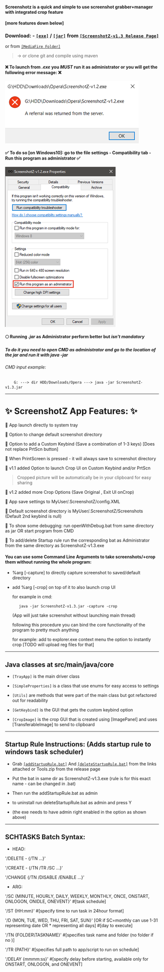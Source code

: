 #### Screenshotz is a quick and simple to use screenshot grabber+manager with integrated crop feature 
####  [more features down below]
### Download: - [`[exe]`](https://github.com/Araxeus/ScreenshotZ/releases/download/v1.3/ScreenshotZ-v1.3.exe) / [`[jar]`](https://github.com/Araxeus/ScreenshotZ/releases/download/v1.3/ScreenshotZ-v1.3.jar) from [`[ScreenshotZ-v1.3 Release Page]`](https://github.com/Araxeus/ScreenshotZ/releases/tag/v1.3) 
or from [`[MediaFire Folder]`](https://app.mediafire.com/jl4bs2jieb8c2)

> -> or clone git and compile using maven

#### :x: To launch from _.exe_ you _MUST_ run it as administrator or you will get the following error message: :x:

![alt text](https://github.com/Araxeus/ScreenshotZ/blob/master/resources/NoAdminRights.png?raw=true)

#### :white_check_mark: To do so [on Windows10]: go to the file settings - Compatibility tab - Run this program as administrator :white_check_mark:

![alt text](https://github.com/Araxeus/ScreenshotZ/blob/master/resources/RunAsAdmin.png?raw=true)

#### :full_moon: Running _.jar_ as Administrator perform better but _isn't mandatory_

##### To do it you need to open CMD as administrator and go to the location of the jar and run it with java -jar

###### CMD input example:

        G: ---> dir HDD/Downloads/Opera ---> java -jar ScreenshotZ-v1.3.jar

---

# :sparkles: ScreenshotZ App Features: :sparkles:

:small_orange_diamond:   App launch directly to system tray

:small_orange_diamond:   Option to change default screenshot directory

:small_orange_diamond:  Option to add a Custom Keybind (Save a combination of 1-3 keys) [Does not replace PrtScn button]

:small_orange_diamond:   When PrintScreen is pressed - it will always save to screenshot directory

:small_orange_diamond:   v1.1 added Option to launch Crop UI on Custom Keybind and/or PrtScn

> Cropped picture will be automatically be in your clipboard for easy sharing

:small_orange_diamond:   v1.2 added more Crop Options (Save Original , Exit UI onCrop)

:small_orange_diamond:   App save settings to MyUser/.ScreenshotZ/config.XML

:small_orange_diamond:   Default screenshot directory is MyUser/.ScreenshotZ/Screenshots (Default 2nd keybind is null)

:small_orange_diamond:   To show some debugging: run openWithDebug.bat from same directory as jar OR start program from CMD

:small_orange_diamond:   To add/delete Startup rule run the corresponding bat as Administrator from the same directory as ScreenshotZ-v1.3.exe

#### You can use some Command Line Arguments to take screenshots/+crop them without running the whole program:

-   %arg [-capture] to directly capture screenshot to saved/default directory
-   add %arg [-crop] on top of it to also launch crop UI

    for example in cmd:

           java -jar ScreenshotZ-v1.3.jar -capture -crop

    (App will just take screenshot without launching main thread)

    following this procedure you can bind the core functionality of the program to pretty much anything

    for example: add to explorer.exe context menu the option to instantly crop [TODO will upload reg files for that]

---

## Java classes at src/main/java/core

-   `[TrayApp]` is the main driver class

-   `[SimpleProperties]` is a class that use enums for easy access to settings

-   `[Utils]` are methods that were part of the main class but got refactored out for readability

-   `[GetKeybind]` is the GUI that gets the custom keybind option

-   `[CropImage]` is the crop GUI that is created using [ImagePanel] and uses [TransferableImage] to send to clipboard

---

## Startup Rule Instructions: (Adds startup rule to windows task scheduler) 

-   Grab [`[addStartupRule.bat]`](https://github.com/Araxeus/ScreenshotZ/blob/master/resources/addStartupRule.bat) And
    [`[deleteStartupRule.bat]`](https://github.com/Araxeus/ScreenshotZ/blob/master/resources/deleteStartupRule.bat)
    from the links attached or Tools.zip from the release page

-   Put the bat in same dir as ScreenshotZ-v1.3.exe (rule is for this exact name - can be changed in .bat)

-   Then run the addStartupRule.bat as admin
-   to uninstall run deleteStartupRule.bat as admin and press Y

-   (the exe needs to have admin right enabled in the option as shown above)

---

## SCHTASKS Batch Syntax:

-   HEAD:

'/DELETE - {/TN ...}'

'/CREATE - {/TN /TR /SC ...}'

'/CHANGE {/TN /DISABLE /ENABLE ...}'

-   ARG:

'/SC {MINUTE, HOURLY, DAILY, WEEKLY, MONTHLY, ONCE, ONSTART, ONLOGON, ONIDLE, ONEVENT}' #[task schedule]

'/ST {HH:mm}' #[specify time to run task in 24hour format]

'/D {MON, TUE, WED, THU, FRI, SAT, SUN}' [OR if SC=monthly can use 1-31 representing date OR * representing all days] #[day to execute]

'/TN {FOLDER\TASKNAME}' #[specifies task name and folder (no folder if no \)]

'/TR {PATH}' #[specifies full path to app/script to run on schedule]

'/DELAY {mmmm:ss}' #[specify delay before starting, available only for ONSTART, ONLOGON, and ONEVENT]
